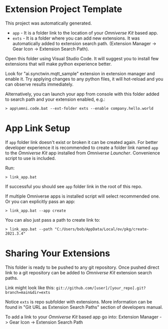 # Extension Project Template

This project was automatically generated.

- `app` - It is a folder link to the location of your *Omniverse Kit* based app.
- `exts` - It is a folder where you can add new extensions. It was automatically added to extension search path. (Extension Manager -> Gear Icon -> Extension Search Path).

Open this folder using Visual Studio Code. It will suggest you to install few extensions that will make python experience better.

Look for "ai.synctwin.mqtt_sample" extension in extension manager and enable it. Try applying changes to any python files, it will hot-reload and you can observe results immediately.

Alternatively, you can launch your app from console with this folder added to search path and your extension enabled, e.g.:

```
> app\omni.code.bat --ext-folder exts --enable company.hello.world
```

# App Link Setup

If `app` folder link doesn't exist or broken it can be created again. For better developer experience it is recommended to create a folder link named `app` to the *Omniverse Kit* app installed from *Omniverse Launcher*. Convenience script to use is included.

Run:

```
> link_app.bat
```

If successful you should see `app` folder link in the root of this repo.

If multiple Omniverse apps is installed script will select recommended one. Or you can explicitly pass an app:

```
> link_app.bat --app create
```

You can also just pass a path to create link to:

```
> link_app.bat --path "C:/Users/bob/AppData/Local/ov/pkg/create-2021.3.4"
```


# Sharing Your Extensions

This folder is ready to be pushed to any git repository. Once pushed direct link to a git repository can be added to *Omniverse Kit* extension search paths.

Link might look like this: `git://github.com/[user]/[your_repo].git?branch=main&dir=exts`

Notice `exts` is repo subfolder with extensions. More information can be found in "Git URL as Extension Search Paths" section of developers manual.

To add a link to your *Omniverse Kit* based app go into: Extension Manager -> Gear Icon -> Extension Search Path

